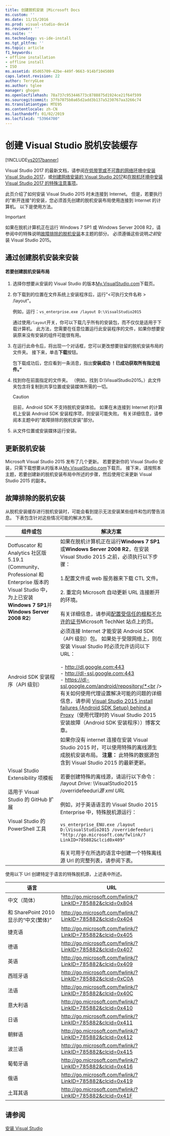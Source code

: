 ```yaml
---
title: 创建脱机安装 |Microsoft Docs
ms.custom: ''
ms.date: 11/15/2016
ms.prod: visual-studio-dev14
ms.reviewer: ''
ms.suite: ''
ms.technology: vs-ide-install
ms.tgt_pltfrm: ''
ms.topic: article
f1_keywords:
- offline installation
- offline install
- ISO
ms.assetid: 85d65709-42be-449f-9663-914bf1045089
caps.latest.revision: 22
author: TerryGLee
ms.author: tglee
manager: ghogen
ms.openlocfilehash: 78a737c953446773c8788875d1924ce21f64f599
ms.sourcegitcommit: 37fb7075b0a65d2add3b137a5230767aa3266c74
ms.translationtype: MTE95
ms.contentlocale: zh-CN
ms.lasthandoff: 01/02/2019
ms.locfileid: "53964700"
---
```

# <a name="create-an-offline-installation-of-visual-studio"></a>创建 Visual Studio 脱机安装缓存
[!INCLUDE[vs2017banner](../includes/vs2017banner.md)]

Visual Studio 2017 的最新文档，请参阅[在低带宽或不可靠的网络环境中安装 Visual Studio 2017](https://docs.microsoft.com/visualstudio/install/install-vs-inconsistent-quality-network)，或[创建网络安装的 Visual Studio 2017](https://docs.microsoft.com/visualstudio/install/create-a-network-installation-of-visual-studio)和[在脱机环境中安装 Visual Studio 2017 的特殊注意事项](https://docs.microsoft.com/visualstudio/install/install-visual-studio-in-offline-environment)。

此页介绍了如何安装 Visual Studio 2015 时未连接到 Internet。 但是，若要执行的"断开连接"的安装，您必须首先创建的脱机安装布局使用连接到 Internet 的计算机。 以下是使用方法。

> [!IMPORTANT]
>  如果在脱机计算机正在运行 Windows 7 SP1 或 Windows Server 2008 R2，请参阅中的特殊说明[故障排除的脱机安装](#BKMK_tshoot)本主题的部分。  必须遵循这些说明*之前*安装 Visual Studio 2015。

##  <a name="BKMK_Offline"></a> 通过创建脱机安装来安装

#### <a name="to-create-an-offline-installation-layout"></a>若要创建脱机安装布局

1.  选择你想要从安装的 Visual Studio 的版本[My.VisualStudio.com](https://my.visualstudio.com/downloads?q=visual%20studio%20Enterprise%202015)下载页。

2.  你下载到的位置在文件系统上安装程序后，运行"\<可执行文件名称 > /layout"。

     例如，运行：`vs_enterprise.exe /layout D:\VisualStudio2015`

     通过使用`/layout`开关，你可以下载几乎所有的安装包，而不仅仅是适用于下载计算机。 此方法，您需要在任意位置运行此安装程序的文件，如果你想要安装原来没有安装的组件可能很有用。

3.  在运行此命令后，将出现一个对话框，您可以更改想要驻留的脱机安装布局的文件夹。   接下来，单击**下载**按钮。

     包下载成功后，您应看到一条消息，指出**安装成功 ！已成功获取所有指定组件。”**

4.  找到你在前面指定的文件夹。 （例如，找到 D:\VisualStudio2015。）此文件夹包含将复制到共享位置或安装媒体所需的一切。

    > [!CAUTION]
    >  目前，Android SDK 不支持脱机安装体验。 如果在未连接到 Internet 的计算机上安装 Android SDK 安装程序项，则安装可能失败。 有关详细信息，请参阅本主题中的"故障排除的脱机安装"部分。

5.  从文件位置或安装媒体运行安装。

## <a name="updating-an-offline-installation"></a>更新脱机安装
 Microsoft Visual Studio 2015 发布了几个更新。 若要更新你的 Visual Studio 安装，只需下载想要从的版本从[My.VisualStudio.com](https://my.visualstudio.com/downloads?q=visual%20studio%20Enterprise%202015)下载页。 接下来，请按照本主题，若要创建新的脱机安装布局中所述的步骤，然后使用它来更新 Visual Studio 2015 的副本。

##  <a name="BKMK_tshoot"></a> 故障排除的脱机安装
 从脱机安装缓存进行脱机安装时，可能会看到提示无法安装某些组件和包的警告消息。 下表包含针对这些情况可能的解决方案。


|                                                                                       组件或包                                                                                       |                                                                                                                                                                                                                                                                                                                                                                                                   解决方案                                                                                                                                                                                                                                                                                                                                                                                                   |
|--------------------------------------------------------------------------------------------------------------------------------------------------------------------------------------------------|--------------------------------------------------------------------------------------------------------------------------------------------------------------------------------------------------------------------------------------------------------------------------------------------------------------------------------------------------------------------------------------------------------------------------------------------------------------------------------------------------------------------------------------------------------------------------------------------------------------------------------------------------------------------------------------------------------------------------------------------------------------------------------------------------------------|
| Dotfuscator 和 Analytics 社区版 5.19.1 (Community、 Professional 和 Enterprise 版本的 Visual Studio 中，为上已安装**Windows 7 SP1**并**Windows Server 2008 R2**) |                                                                                                                                       如果在脱机计算机正在运行**Windows 7 SP1**或**Windows Server 2008 R2**，在安装 Visual Studio 2015 之前，必须执行以下步骤：<br /><br /> 1.配置文件或 web 服务器来下载 CTL 文件。<br /><br /> 2.  重定向 Microsoft 自动更新 URL 连接断开的环境。<br /><br /> 有关详细信息，请参阅[配置受信任的根和不允许的证书](https://technet.microsoft.com/library/dn265983.aspx)Microsoft TechNet 站点上的页。                                                                                                                                       |
|                                                                                  Android SDK 安装程序（API 级别）                                                                                   |                                                                        必须连接 Internet 才能安装 Android SDK（API 级别）包。 如果处于受限网络上，则在安装 Visual Studio 时必须允许访问以下 URL：<br /><br /> -   http://dl.google.com:443<br />-   http://dl-ssl.google.com:443<br />-   https://dl-ssl.google.com/android/repository/*<br /> <br />有关如何使用代理设置解决可能的问题的详细信息，请参阅 [Visual Studio 2015 install failures (Android SDK Setup) behind a Proxy](https://blogs.msdn.microsoft.com/peterhauge/2016/09/22/visual-studio-2015-install-failures-android-sdk-setup-behind-a-proxy/)（使用代理时的 Visual Studio 2015 安装故障（Android SDK 安装程序））博客文章。                                                                         |
|                             Visual Studio Extensibility 项模板<br /><br /> 适用于 Visual Studio 的 GitHub 扩展<br /><br /> Visual Studio 的 PowerShell 工具                             | 如果你没有 internet 连接在安装 Visual Studio 2015 时，可以使用特殊的离线源生成脱机安装布局。 **注意：** 此特殊的数据源包含到 Visual Studio 2015 的最新更新。 <br /><br /> 若要创建特殊的离线源，请运行以下命令： /layout *Drive:* \VisualStudio2015 /overridefeeduri*源 xml URL*<br /><br /> 例如，对于英语语言的 Visual Studio 2015 Enterprise 中，特殊脱机源运行：<br /><br /> `vs_enterprise_ENU.exe /layout D:\VisualStudio2015 /overridefeeduri "http://go.microsoft.com/fwlink/?LinkID=785882&clcid0x409"`<br /><br /> 有关可用于在所选的语言中创建一个特殊离线源 Url 的完整列表，请参阅下表。 |

 使用以下 Url 创建特定于语言的特殊脱机源，上述表中所述。


|       语言        |                            URL                            |
|-----------------------|-----------------------------------------------------------|
| 中文（简体）  | http://go.microsoft.com/fwlink/?LinkID=785882&clcid=0x804 |
| 和 SharePoint 2010 显示的“中文(繁体)” | http://go.microsoft.com/fwlink/?LinkID=785882&clcid=0x404 |
|         捷克语         | http://go.microsoft.com/fwlink/?LinkID=785882&clcid=0x405 |
|        德语         | http://go.microsoft.com/fwlink/?LinkID=785882&clcid=0x407 |
|        英语        | http://go.microsoft.com/fwlink/?LinkID=785882&clcid=0x409 |
|        西班牙语        | http://go.microsoft.com/fwlink/?LinkID=785882&clcid=0xC0A |
|        法语         | http://go.microsoft.com/fwlink/?LinkID=785882&clcid=0x40C |
|        意大利语        | http://go.microsoft.com/fwlink/?LinkID=785882&clcid=0x410 |
|       日语        | http://go.microsoft.com/fwlink/?LinkID=785882&clcid=0x411 |
|        朝鲜语         | http://go.microsoft.com/fwlink/?LinkID=785882&clcid=0x412 |
|        波兰语         | http://go.microsoft.com/fwlink/?LinkID=785882&clcid=0x415 |
|      葡萄牙语       | http://go.microsoft.com/fwlink/?LinkID=785882&clcid=0x416 |
|        俄语        | http://go.microsoft.com/fwlink/?LinkID=785882&clcid=0x419 |
|        土耳其语        | http://go.microsoft.com/fwlink/?LinkID=785882&clcid=0x41F |

## <a name="see-also"></a>请参阅
 [安装 Visual Studio]()